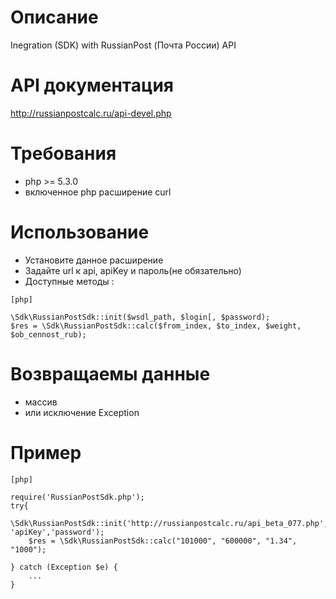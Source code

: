 # Описание
Inegration (SDK) with RussianPost (Почта России) API

# API документация
http://russianpostcalc.ru/api-devel.php

# Требования
- php >= 5.3.0
- включенное php расширение curl

# Использование
- Установите данное расширение
- Задайте url к api, apiKey и пароль(не обязательно)
- Доступные методы :
~~~
[php]

\Sdk\RussianPostSdk::init($wsdl_path, $login[, $password);
$res = \Sdk\RussianPostSdk::calc($from_index, $to_index, $weight, $ob_cennost_rub);
~~~
# Возвращаемы данные
- массив
- или исключение Exception

# Пример
~~~
[php]

require('RussianPostSdk.php');
try{
    \Sdk\RussianPostSdk::init('http://russianpostcalc.ru/api_beta_077.php', 'apiKey','password');
    $res = \Sdk\RussianPostSdk::calc("101000", "600000", "1.34", "1000");

} catch (Exception $e) {
    ...
}
~~~
